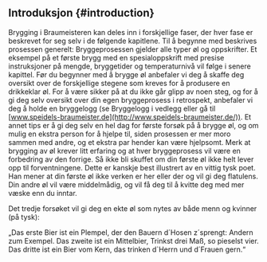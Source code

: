 ## Introduksjon {#introduction}

Brygging i Braumeisteren kan deles inn i forskjellige faser, der hver fase er beskrevet for seg selv i de følgende kapitlene. Til å begynne med beskrives prosessen generelt: Bryggeprosessen gjelder alle typer øl og oppskrifter. Et eksempel på et første brygg med en spesialoppskrift med presise instruksjoner på mengde, bryggetider og temperaturnivå vil følge i senere kapittel. Før du begynner med å brygge øl anbefaler vi deg å skaffe deg oversikt over de forskjellige stegene som kreves for å produsere en drikkeklar øl. For å være sikker på at du ikke går glipp av noen steg, og for å gi deg selv oversikt over din egen bryggeprosess i retrospekt, anbefaler vi deg å holde en bryggelogg (se Bryggelogg i vedlegg eller gå til [www.speidels-braumeister.de](http://www.speidels-braumeister.de/)). Et annet tips er å gi deg selv en hel dag for første forsøk på å brygge øl, og om mulig en ekstra person for å hjelpe til, siden prosessen er mer moro sammen med andre, og et ekstra par hender kan være hjelpsomt. Merk at brygging av øl krever litt erfaring og at hver bryggeprosess vil være en forbedring av den forrige. Så ikke bli skuffet om din første øl ikke helt lever opp til forventningene. Dette er kanskje best illustrert av en vittig tysk poet. Han mener at din første øl ikke verken er her eller der og vil gi deg flatulens. Din andre øl vil være middelmådig, og vil få deg til å kvitte deg med mer væske enn du inntar.

Det tredje forsøket vil gi deg en ekte øl som nytes av både menn og kvinner (på tysk):


„Das erste Bier ist ein Plempel,
der den Bauern d´Hosen z´sprengt:
Andern zum Exempel.
Das zweite ist ein Mittelbier,
Trinkst drei Maß, so pieselst vier.
Das dritte ist ein Bier vom Kern,
das trinken d`Herrn und d´Frauen gern.“
